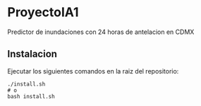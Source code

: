 # ProyectoIA1
Predictor de inundaciones con 24 horas de antelacion en CDMX

## Instalacion
Ejecutar los siguientes comandos en la raiz del repositorio:
``` SHELL
./install.sh
# o
bash install.sh
```